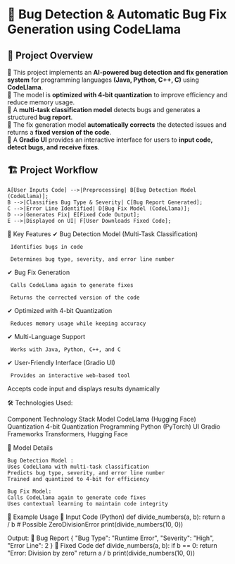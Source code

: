 # 🐞 Bug Detection & Automatic Bug Fix Generation using CodeLlama  


## 🚀 **Project Overview**  

🔹 This project implements an **AI-powered bug detection and fix generation system** for programming languages **(Java, Python, C++, C)** using **CodeLlama**.  
🔹 The model is **optimized with 4-bit quantization** to improve efficiency and reduce memory usage.  
🔹 A **multi-task classification model** detects bugs and generates a structured **bug report**.  
🔹 The fix generation model **automatically corrects** the detected issues and returns a **fixed version of the code**.  
🔹 A **Gradio UI** provides an interactive interface for users to **input code, detect bugs, and receive fixes**.  



## 🏗 **Project Workflow**  

    A[User Inputs Code] -->|Preprocessing| B[Bug Detection Model (CodeLlama)];
    B -->|Classifies Bug Type & Severity| C[Bug Report Generated];
    C -->|Error Line Identified| D[Bug Fix Model (CodeLlama)];
    D -->|Generates Fix| E[Fixed Code Output];
    E -->|Displayed on UI| F[User Downloads Fixed Code];


    
🎯 Key Features
✔ Bug Detection Model (Multi-Task Classification)

     Identifies bugs in code

     Determines bug type, severity, and error line number
     
✔ Bug Fix Generation

     Calls CodeLlama again to generate fixes

     Returns the corrected version of the code
     
✔ Optimized with 4-bit Quantization

     Reduces memory usage while keeping accuracy

✔ Multi-Language Support

     Works with Java, Python, C++, and C

✔ User-Friendly Interface (Gradio UI)

     Provides an interactive web-based tool

Accepts code input and displays results dynamically


🛠️ Technologies Used:

Component	Technology Stack
Model	CodeLlama (Hugging Face)
Quantization	4-bit Quantization
Programming	Python (PyTorch)
UI	Gradio
Frameworks	Transformers, Hugging Face


🔬 Model Details

    Bug Detection Model : 
    Uses CodeLlama with multi-task classification
    Predicts bug type, severity, and error line number
    Trained and quantized to 4-bit for efficiency
    
    Bug Fix Model:
    Calls CodeLlama again to generate code fixes
    Uses contextual learning to maintain code integrity



📝 Example Usage
🔹 Input Code (Python)
def divide_numbers(a, b):
    return a / b  # Possible ZeroDivisionError
print(divide_numbers(10, 0))

Output:
🔹 Bug Report
{
  "Bug Type": "Runtime Error",
  "Severity": "High",
  "Error Line": 2
}
🔹 Fixed Code
def divide_numbers(a, b):
    if b == 0:
        return "Error: Division by zero"
    return a / b
print(divide_numbers(10, 0))




